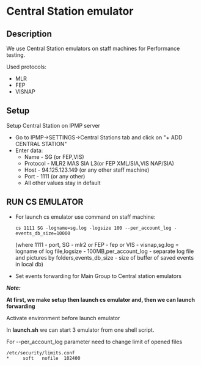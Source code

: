 # Central Station emulator
## Description
We use Central Station emulators on staff machines for Performance testing.

Used protocols: 
- MLR 
- FEP
- VISNAP

## Setup
Setup Central Station on IPMP server

- Go to IPMP->SETTINGS->Central Stations tab and click on "+ ADD CENTRAL STATION"
-	Enter data: 
	 - Name - SG (or FEP,VIS)
	 - Protocol - MLR2 MAS SIA L3(or FEP XML/SIA,VIS NAP/SIA)
	 - Host - 94.125.123.149 (or any other staff machine)
	 - Port - 1111 (or any other)
	 - All other values stay in default 



## RUN CS EMULATOR
- For launch cs emulator use command on staff machine: 

	`cs 1111 SG -logname=sg.log -logsize 100 --per_account_log -events_db_size=10000`

	(where 1111 - port, SG - mlr2 or FEP - fep or VIS - visnap,sg.log = logname of log file,logsize - 100MB,per_account_log - separate log file and pictures by folders,events_db_size - size of buffer of saved events in local db)
- Set events forwarding for Main Group to Central station emulators

***Note:***

**At first, we make setup then launch cs emulator and, then we can launch forwarding**

Activate environment before launch emulator

In **launch.sh** we can start 3 emulator from one shell script.

For --per_account_log parameter need to change limit of opened files
```
/etc/security/limits.conf
*     soft   nofile  102400
```

